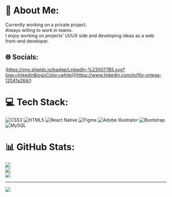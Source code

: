 # 💫 About Me:
Currently working on a private project.<br>Always willing to work in teams.<br>I enjoy working on projects' UI/UX side and developing ideas as a web front-end developer.<br>


## 🌐 Socials:
(https://img.shields.io/badge/LinkedIn-%230077B5.svg?logo=linkedin&logoColor=white)](https://www.linkedin.com/in/fily-ortega-12041a264/) 

# 💻 Tech Stack:
![CSS3](https://img.shields.io/badge/css3-%231572B6.svg?style=for-the-badge&logo=css3&logoColor=white) ![HTML5](https://img.shields.io/badge/html5-%23E34F26.svg?style=for-the-badge&logo=html5&logoColor=white) ![React Native](https://img.shields.io/badge/react_native-%2320232a.svg?style=for-the-badge&logo=react&logoColor=%2361DAFB) 	![Figma](https://img.shields.io/badge/figma-%23F24E1E.svg?style=for-the-badge&logo=figma&logoColor=white) ![Adobe Illustrator](https://img.shields.io/badge/adobeillustrator-%23FF9A00.svg?style=for-the-badge&logo=adobeillustrator&logoColor=white) ![Bootstrap](https://img.shields.io/badge/bootstrap-%23563D7C.svg?style=for-the-badge&logo=bootstrap&logoColor=white) ![MySQL](https://img.shields.io/badge/mysql-%2300f.svg?style=for-the-badge&logo=mysql&logoColor=white)
# 📊 GitHub Stats:
![](https://github-readme-stats.vercel.app/api?username=FilyBox&theme=tokyonight&hide_border=false&include_all_commits=false&count_private=false)<br/>
![](https://github-readme-streak-stats.herokuapp.com/?user=FilyBox&theme=tokyonight&hide_border=false)<br/>
![](https://github-readme-stats.vercel.app/api/top-langs/?username=FilyBox&theme=tokyonight&hide_border=false&include_all_commits=false&count_private=false&layout=compact)

---
[![](https://visitcount.itsvg.in/api?id=FilyBox&icon=0&color=0)](https://visitcount.itsvg.in)

